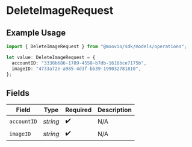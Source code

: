 # DeleteImageRequest

## Example Usage

```typescript
import { DeleteImageRequest } from "@moovio/sdk/models/operations";

let value: DeleteImageRequest = {
  accountID: "3338b686-1789-4558-b7db-1616bce7175b",
  imageID: "4733a72e-a985-4d3f-bb39-199032781810",
};
```

## Fields

| Field              | Type               | Required           | Description        |
| ------------------ | ------------------ | ------------------ | ------------------ |
| `accountID`        | *string*           | :heavy_check_mark: | N/A                |
| `imageID`          | *string*           | :heavy_check_mark: | N/A                |